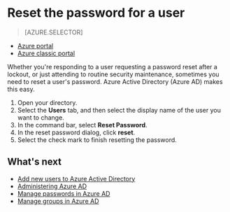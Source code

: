 <properties
	pageTitle="Reset the password for a user in Azure Active Directory | Microsoft Azure"
	description="Explains how an administrator should reset a users' password in an Azure Active Directory."
	services="active-directory"
	documentationCenter=""
	authors="curtand"
	manager="femila"
	editor=""/>

<tags
	ms.service="active-directory"
	ms.workload="identity"
	ms.tgt_pltfrm="na"
	ms.devlang="na"
	ms.topic="article"
	ms.date="08/23/2016"
	ms.author="curtand"/>

# Reset the password for a user

> [AZURE.SELECTOR]
- [Azure portal](active-directory-users-reset-password-azure-portal.md)
- [Azure classic portal](active-directory-create-users-reset-password.md)

Whether you're responding to a user requesting a password reset after a lockout, or just attending to routine security maintenance, sometimes you need to reset a user's password. Azure Active Directory (Azure AD) makes this easy.

  1. Open your directory.
  2. Select the **Users** tab, and then select the display name of the user you want to change.
  3. In the command bar, select **Reset Password**.
  4. In the reset password dialog, click **reset**.
  5. Select the check mark to finish resetting the password.



## What's next

- [Add new users to Azure Active Directory](active-directory-create-users.md)
- [Administering Azure AD](active-directory-administer.md)
- [Manage passwords in Azure AD](active-directory-manage-passwords.md)
- [Manage groups in Azure AD](active-directory-manage-groups.md)
